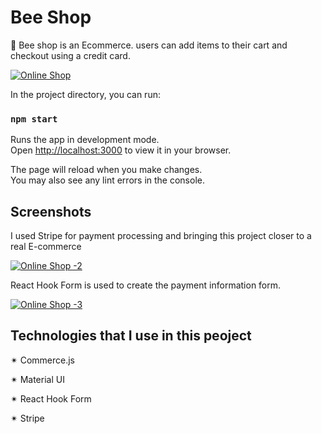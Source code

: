 
# Bee Shop  

🐝 Bee shop is an Ecommerce. users can add items to their cart and checkout using a credit card.

[![Online Shop](https://i.im.ge/2023/05/21/hXUZmG.Online-Shop.png)](https://im.ge/i/hXUZmG)

In the project directory, you can run:

### `npm start`

Runs the app in development mode.\
Open [http://localhost:3000](http://localhost:3000) to view it in your browser.

The page will reload when you make changes.\
You may also see any lint errors in the console.


## Screenshots

I used Stripe for payment processing and bringing this project closer to a real E-commerce

[![Online Shop -2](https://i.im.ge/2023/05/21/hXUKZx.Online-Shop-2.png)](https://im.ge/i/hXUKZx)

React Hook Form  is used to create the payment information form.

[![Online Shop -3](https://i.im.ge/2023/05/21/hXUW1L.Online-Shop-3.png)](https://im.ge/i/hXUW1L)

## Technologies that I use in this peoject

✴ Commerce.js

✴ Material UI

✴ React Hook Form

✴ Stripe
